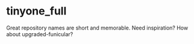 # tinyone_full
Great repository names are short and memorable. Need inspiration? How about upgraded-funicular?
